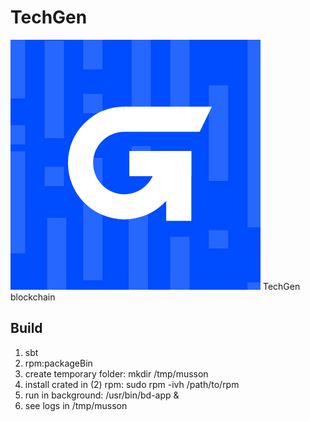 # TechGen
![TechGen](logo.png "TechGen")
TechGen blockchain

## Build
1. sbt
2. rpm:packageBin
3. create temporary folder: mkdir /tmp/musson
4. install crated in (2) rpm: sudo rpm -ivh /path/to/rpm
5. run in background: /usr/bin/bd-app &
6. see logs in /tmp/musson 


